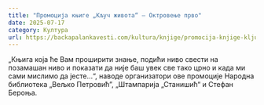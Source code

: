 ```yaml
---
title: "Промоција књиге „Кључ живота“ – Октровење прво"
date: 2025-07-17
category: Култура
url: https://backapalankavesti.com/kultura/knjige/promocija-knjige-kljuc-zivota-oktrovenje-prvo/
---
```


„Књига која ће Вам проширити знање, подићи ниво свести на позамашан ниво и показати да није баш увек све тако црно и када ми сами мислимо да јесте…“, наводе организатори ове промоције Народна библиотека „Вељко Петровић”, „Штампарија „Станишић“ и Стефан Бероња.
